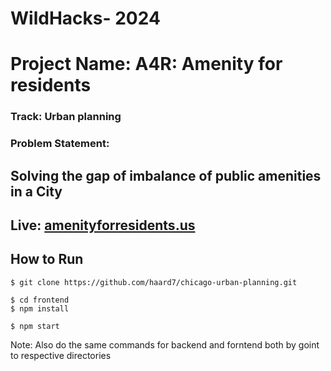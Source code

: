 
# WildHacks- 2024

# Project Name: A4R: Amenity for residents
### Track: Urban planning

### Problem Statement:
## Solving the gap of imbalance of public amenities in a City


## Live: [amenityforresidents.us](amenityforresidents.us)

## How to Run

```
$ git clone https://github.com/haard7/chicago-urban-planning.git
```
```
$ cd frontend
$ npm install
```

```
$ npm start
```

Note: Also do the same commands for backend and forntend both by goint to respective directories
